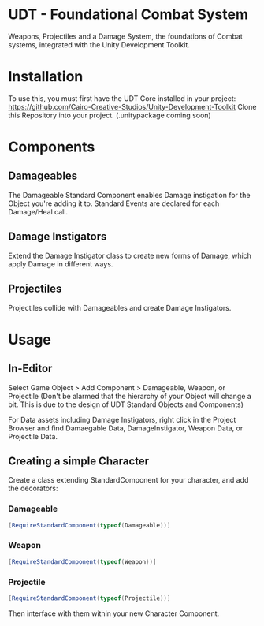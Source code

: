 # UDT - Foundational Combat System
Weapons, Projectiles and a Damage System, the foundations of Combat systems, integrated with the Unity Development Toolkit.

# Installation
To use this, you must first have the UDT Core installed in your project: https://github.com/Cairo-Creative-Studios/Unity-Development-Toolkit
Clone this Repository into your project. (.unitypackage coming soon) 

# Components 

## Damageables
The Damageable Standard Component enables Damage instigation for the Object you're adding it to. Standard Events are declared for each Damage/Heal call.

## Damage Instigators 
Extend the Damage Instigator class to create new forms of Damage, which apply Damage in different ways. 

## Projectiles 
Projectiles collide with Damageables and create Damage Instigators. 

# Usage

## In-Editor
Select Game Object > Add Component > Damageable, Weapon, or Projectile
(Don't be alarmed that the hierarchy of your Object will change a bit. This is due to the design of UDT Standard Objects and Components)

For Data assets including Damage Instigators, right click in the Project Browser and find Damaegable Data, DamageInstigator, Weapon Data, or Projectile Data.

## Creating a simple Character
Create a class extending StandardComponent for your character, and add the decorators:
### Damageable
``` C#
[RequireStandardComponent(typeof(Damageable))]
```
### Weapon
``` C#
[RequireStandardComponent(typeof(Weapon))]
```
### Projectile
``` C#
[RequireStandardComponent(typeof(Projectile))]
```
Then interface with them within your new Character Component. 
